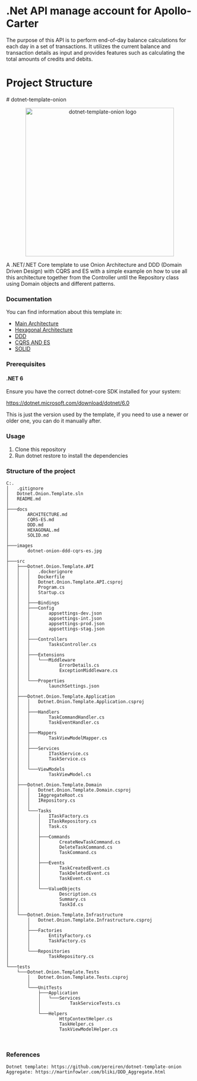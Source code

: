 # .Net API manage account for Apollo-Carter
The purpose of this API is to perform end-of-day balance calculations for each day in a set of transactions. It utilizes the current balance and transaction details as input and provides features such as calculating the total amounts of credits and debits.

# Project Structure

﻿# dotnet-template-onion

<p align="center">
  <img src="images/logo.jpg" alt="dotnet-template-onion logo" width="400"/>
</p>

A .NET/.NET Core template to use Onion Architecture and DDD (Domain Driven Design) with CQRS and ES with a simple example on how to use all this architecture together from the Controller until the Repository class using Domain objects and different patterns.

### Documentation

You can find information about this template in:

- [Main Architecture](docs/ARCHITECTURE.md)
- [Hexagonal Architecture](docs/HEXAGONAL.md)
- [DDD](docs/DDD.md)
- [CQRS AND ES](docs/CQRS-ES.md)
- [SOLID](docs/SOLID.md)

### Prerequisites

#### .NET 6

Ensure you have the correct dotnet-core SDK installed for your system:

https://dotnet.microsoft.com/download/dotnet/6.0

This is just the version used by the template, if you need to use a newer or older one, you can do it manually after.

### Usage

1. Clone this repository
2. Run dotnet restore to install the dependencies


### Structure of the project

```
C:.
│   .gitignore
│   Dotnet.Onion.Template.sln
│   README.md
│
├───docs
│       ARCHITECTURE.md
│       CQRS-ES.md
│       DDD.md
│       HEXAGONAL.md
│       SOLID.md
│
├───images
│       dotnet-onion-ddd-cqrs-es.jpg
│
├───src
│   ├───Dotnet.Onion.Template.API
│   │   │   .dockerignore
│   │   │   Dockerfile
│   │   │   Dotnet.Onion.Template.API.csproj
│   │   │   Program.cs
│   │   │   Startup.cs
│   │   │
│   │   ├───Bindings
│   │   ├───Config
│   │   │       appsettings-dev.json
│   │   │       appsettings-int.json
│   │   │       appsettings-prod.json
│   │   │       appsettings-stag.json
│   │   │
│   │   ├───Controllers
│   │   │       TasksController.cs
│   │   │
│   │   ├───Extensions
│   │   │   └───Middleware
│   │   │           ErrorDetails.cs
│   │   │           ExceptionMiddleware.cs
│   │   │
│   │   └───Properties
│   │           launchSettings.json
│   │
│   ├───Dotnet.Onion.Template.Application
│   │   │   Dotnet.Onion.Template.Application.csproj
│   │   │
│   │   ├───Handlers
│   │   │       TaskCommandHandler.cs
│   │   │       TaskEventHandler.cs
│   │   │
│   │   ├───Mappers
│   │   │       TaskViewModelMapper.cs
│   │   │
│   │   ├───Services
│   │   │       ITaskService.cs
│   │   │       TaskService.cs
│   │   │
│   │   └───ViewModels
│   │           TaskViewModel.cs
│   │
│   ├───Dotnet.Onion.Template.Domain
│   │   │   Dotnet.Onion.Template.Domain.csproj
│   │   │   IAggregateRoot.cs
│   │   │   IRepository.cs
│   │   │
│   │   └───Tasks
│   │       │   ITaskFactory.cs
│   │       │   ITaskRepository.cs
│   │       │   Task.cs
│   │       │
│   │       ├───Commands
│   │       │       CreateNewTaskCommand.cs
│   │       │       DeleteTaskCommand.cs
│   │       │       TaskCommand.cs
│   │       │
│   │       ├───Events
│   │       │       TaskCreatedEvent.cs
│   │       │       TaskDeletedEvent.cs
│   │       │       TaskEvent.cs
│   │       │
│   │       └───ValueObjects
│   │               Description.cs
│   │               Summary.cs
│   │               TaskId.cs
│   │
│   └───Dotnet.Onion.Template.Infrastructure
│       │   Dotnet.Onion.Template.Infrastructure.csproj
│       │
│       ├───Factories
│       │       EntityFactory.cs
│       │       TaskFactory.cs
│       │
│       └───Repositories
│               TaskRepository.cs
│
└───tests
    └───Dotnet.Onion.Template.Tests
        │   Dotnet.Onion.Template.Tests.csproj
        │
        └───UnitTests
            ├───Application
            │   └───Services
            │           TaskServiceTests.cs
            │
            └───Helpers
                    HttpContextHelper.cs
                    TaskHelper.cs
                    TaskViewModelHelper.cs



```
### References

```
Dotnet template: https://github.com/pereiren/dotnet-template-onion
Aggregate: https://martinfowler.com/bliki/DDD_Aggregate.html
```
